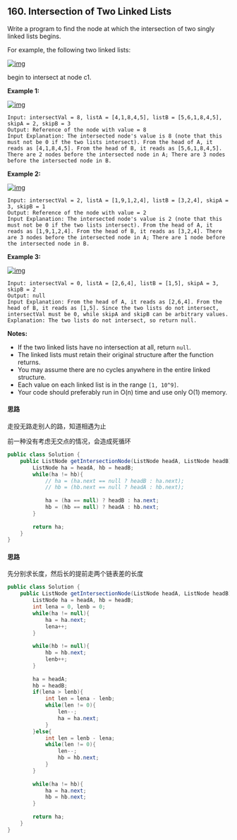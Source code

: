 ## 160. Intersection of Two Linked Lists

Write a program to find the node at which the intersection of two singly linked lists begins.

For example, the following two linked lists:

[![img](https://assets.leetcode.com/uploads/2018/12/13/160_statement.png)](https://assets.leetcode.com/uploads/2018/12/13/160_statement.png)

begin to intersect at node c1.

 

**Example 1:**

[![img](https://assets.leetcode.com/uploads/2020/06/29/160_example_1_1.png)](https://assets.leetcode.com/uploads/2020/06/29/160_example_1_1.png)

```
Input: intersectVal = 8, listA = [4,1,8,4,5], listB = [5,6,1,8,4,5], skipA = 2, skipB = 3
Output: Reference of the node with value = 8
Input Explanation: The intersected node's value is 8 (note that this must not be 0 if the two lists intersect). From the head of A, it reads as [4,1,8,4,5]. From the head of B, it reads as [5,6,1,8,4,5]. There are 2 nodes before the intersected node in A; There are 3 nodes before the intersected node in B.
```

 

**Example 2:**

[![img](https://assets.leetcode.com/uploads/2020/06/29/160_example_2.png)](https://assets.leetcode.com/uploads/2020/06/29/160_example_2.png)

```
Input: intersectVal = 2, listA = [1,9,1,2,4], listB = [3,2,4], skipA = 3, skipB = 1
Output: Reference of the node with value = 2
Input Explanation: The intersected node's value is 2 (note that this must not be 0 if the two lists intersect). From the head of A, it reads as [1,9,1,2,4]. From the head of B, it reads as [3,2,4]. There are 3 nodes before the intersected node in A; There are 1 node before the intersected node in B.
```

 

**Example 3:**

[![img](https://assets.leetcode.com/uploads/2018/12/13/160_example_3.png)](https://assets.leetcode.com/uploads/2018/12/13/160_example_3.png)

```
Input: intersectVal = 0, listA = [2,6,4], listB = [1,5], skipA = 3, skipB = 2
Output: null
Input Explanation: From the head of A, it reads as [2,6,4]. From the head of B, it reads as [1,5]. Since the two lists do not intersect, intersectVal must be 0, while skipA and skipB can be arbitrary values.
Explanation: The two lists do not intersect, so return null.
```

 

**Notes:**

- If the two linked lists have no intersection at all, return `null`.
- The linked lists must retain their original structure after the function returns.
- You may assume there are no cycles anywhere in the entire linked structure.
- Each value on each linked list is in the range `[1, 10^9]`.
- Your code should preferably run in O(n) time and use only O(1) memory.



#### 思路

走投无路走别人的路，知道相遇为止

前一种没有考虑无交点的情况，会造成死循环

```java
public class Solution {
    public ListNode getIntersectionNode(ListNode headA, ListNode headB) {
        ListNode ha = headA, hb = headB;
        while(ha != hb){
            // ha = (ha.next == null ? headB : ha.next);
            // hb = (hb.next == null ? headA : hb.next);
            
            ha = (ha == null) ? headB : ha.next;
            hb = (hb == null) ? headA : hb.next;
        }
        
        return ha;
    }
}
```



#### 思路

先分别求长度，然后长的提前走两个链表差的长度

```java
public class Solution {
    public ListNode getIntersectionNode(ListNode headA, ListNode headB) {
        ListNode ha = headA, hb = headB;
        int lena = 0, lenb = 0;
        while(ha != null){
            ha = ha.next;
            lena++;
        }
        
        while(hb != null){
            hb = hb.next;
            lenb++;
        }
        
        ha = headA;
        hb = headB;
        if(lena > lenb){
            int len = lena - lenb;
            while(len != 0){
                len--;
                ha = ha.next;
            }
        }else{
            int len = lenb - lena;
            while(len != 0){
                len--;
                hb = hb.next;
            }
        }
        
        while(ha != hb){
            ha = ha.next;
            hb = hb.next;
        }
        
        return ha;
    }
}
```

